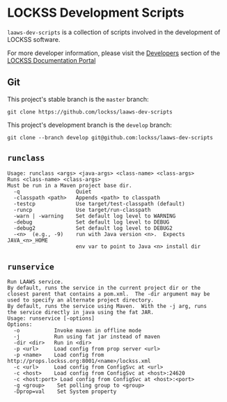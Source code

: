 # LOCKSS Development Scripts

`laaws-dev-scripts` is a collection of scripts involved in the development of LOCKSS software.

For more developer information, please visit the [Developers](https://lockss.github.io/developers) section of the [LOCKSS Documentation Portal](https://lockss.github.io/)

## Git

This project's stable branch is the `master` branch:

    git clone https://github.com/lockss/laaws-dev-scripts

This project's development branch is the `develop` branch:

    git clone --branch develop git@github.com:lockss/laaws-dev-scripts

## `runclass`

    Usage: runclass <args> <java-args> <class-name> <class-args>
    Runs <class-name> <class-args>
    Must be run in a Maven project base dir.
      -q                  Quiet
      -classpath <path>   Appends <path> to classpath
      -testcp             Use target/test-classpath (default)
      -runcp              Use target/run-classpath
      -warn | -warning    Set default log level to WARNING
      -debug              Set default log level to DEBUG
      -debug2             Set default log level to DEBUG2
      -<n>  (e.g., -9)    run with Java version <n>.  Expects JAVA_<n>_HOME
                          env var to point to Java <n> install dir

## `runservice`

    Run LAAWS service.
    By default, runs the service in the current project dir or the
    closest parent that contains a pom.xml.  The -dir argument may be
    used to specify an alternate project directory.
    By default, runs the service using Maven.  With the -j arg, runs
    the service directly in java using the fat JAR.
    Usage: runservice [-options]
    Options:
      -o           Invoke maven in offline mode
      -j           Run using fat jar instead of maven
      -dir <dir>   Run in <dir>
      -p <url>     Load config from prop server <url>
      -p <name>    Load config from http://props.lockss.org:8001/<name>/lockss.xml
      -c <url>     Load config from ConfigSvc at <url>
      -c <host>    Load config from ConfigSvc at <host>:24620
      -c <host:port> Load config from ConfigSvc at <host>:<port>
      -g <group>    Set polling group to <group>
      -Dprop=val    Set System property
